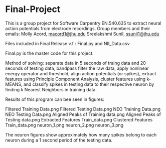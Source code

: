 # Final-Project

This is a group project for Software Carpentry EN.540.635 to extract neural action potentials from electrode recordings. Group members and their emails: Molly Acord, macord1@jhu.edu Sreelakshmi Sunil, ssunil1@jhu.edu

Files included in Final Release v.f : Final.py and NII_Data.csv

Final.py is the master code for this project.

Method of solving: separate data in 5 seconds of traing data and 20 seconds of testing data, bandpass filter the raw data, apply nonlinear energy operator and threshold, align action potentials (or spikes), extract features using Principle Component Analysis, cluster features using k-MEANS, and classify spikes in testing data to their respective neuron by finding k Nearest Neighbors in training data. 

Results of this program can bee seen in figures:

Filtered Training Data.png
Filtered Testing Data.png
NEO Training Data.png
NEO Testing Data.png
Aligned Peaks of Training data.png
Aligned Peaks of Testing data.png
Extracted Features Train_data.png
Clustered Features Train_data.png
neuron_1.png
neuron_2.png
neuron_3.png

The neuron figures show approximately how many spikes belong to each neuron during a 1 second period of the testing data.
